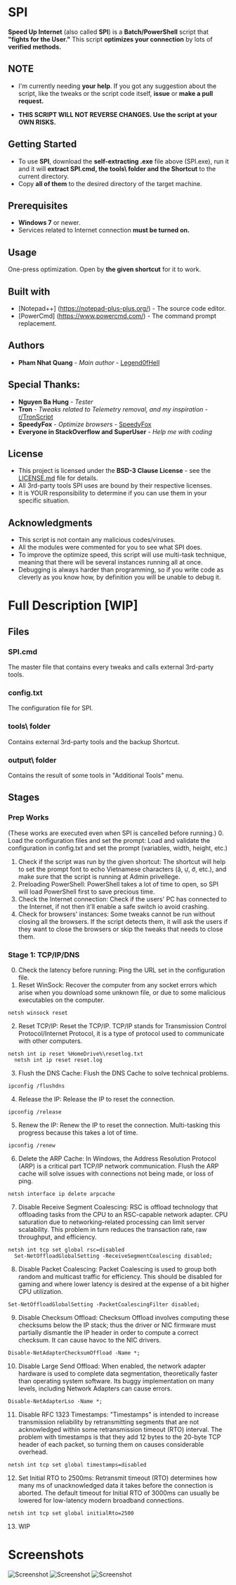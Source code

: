 # SPI
**Speed Up Internet** (also called **SPI**) is a **Batch/PowerShell** script that **"fights for the User."**
This script **optimizes your connection** by lots of **verified methods.**

## NOTE
* I'm currently needing **your help**. If you got any suggestion about the script, like the tweaks or the script code itself, **issue** or **make a pull request.**

* **THIS SCRIPT WILL NOT REVERSE CHANGES. Use the script at your OWN RISKS.**

## Getting Started

* To use **SPI**, download the **self-extracting .exe** file above (SPI.exe), run it and it will **extract SPI.cmd, the tools\ folder and the Shortcut** to the current directory.
* Copy **all of them** to the desired directory of the target machine.

## Prerequisites

* **Windows 7** or newer.
* Services related to Internet connection **must be turned on.**

## Usage
One-press optimization. Open by **the given shortcut** for it to work.

## Built with

* [Notepad++] (https://notepad-plus-plus.org/) - The source code editor.
* [PowerCmd] (https://www.powercmd.com/) - The command prompt replacement.

## Authors

* **Pham Nhat Quang** - *Main author* - [Legend0fHell](https://github.com/Legend0fHell/)

## Special Thanks:

* **Nguyen Ba Hung** - *Tester*
* **Tron** - *Tweaks related to Telemetry removal, and my inspiration* - [r/TronScript](https://www.reddit.com/r/TronScript/)
* **SpeedyFox** - *Optimize browsers* - [SpeedyFox](https://www.crystalidea.com/speedyfox/)
* **Everyone in StackOverflow and SuperUser** - *Help me with coding*

## License

* This project is licensed under the **BSD-3 Clause License** - see the [LICENSE.md](LICENSE.md) file for details.
* All 3rd-party tools SPI uses are bound by their respective licenses.
* It is YOUR responsibility to determine if you can use them in your specific situation.

## Acknowledgments

* This script is not contain any malicious codes/viruses.
* All the modules were commented for you to see what SPI does.
* To improve the optimize speed, this script will use multi-task technique, meaning that there will be
several instances running all at once.
* Debugging is always harder than programming, so if you write code as cleverly as you know how, by
definition you will be unable to debug it.

# Full Description [WIP]

## Files

### SPI.cmd
The master file that contains every tweaks and calls external 3rd-party tools.
### config.txt
The configuration file for SPI.
### tools\ folder
Contains external 3rd-party tools and the backup Shortcut.
### output\ folder
Contains the result of some tools in "Additional Tools" menu.

## Stages

### Prep Works
(These works are executed even when SPI is cancelled before running.)
  0. Load the configuration files and set the prompt: Load and validate the configuration in config.txt and set the prompt (variables, width, height, etc.)
  1. Check if the script was run by the given shortcut: The shortcut will help to set the prompt font to echo Vietnamese characters (ă, ự, ớ, etc.), and make sure that the script is running at Admin privellege.
  2. Preloading PowerShell: PowerShell takes a lot of time to open, so SPI will load PowerShell first to save precious time.
  3. Check the Internet connection: Check if the users' PC has connected to the Internet, if not then it'll enable a safe switch io avoid crashing.
  4. Check for browsers' instances: Some tweaks cannot be run without closing all the browsers. If the script detects them, it will ask the users if they want to close the browsers or skip the tweaks that needs to close them.
  
### Stage 1: TCP/IP/DNS
  0. Check the latency before running: Ping the URL set in the configuration file.
  1. Reset WinSock: Recover the computer from any socket errors which arise when you download some unknown file, or due to some malicious executables on the computer.
  ```
  netsh winsock reset
  ```
  2. Reset TCP/IP: Reset the TCP/IP. TCP/IP stands for Transmission Control Protocol/Internet Protocol, it is a type of protocol used to communicate with other computers.
  ```
  netsh int ip reset %HomeDrive%\resetlog.txt
	netsh int ip reset reset.log
  ```
  3. Flush the DNS Cache: Flush the DNS Cache to solve technical problems.
  ```
  ipconfig /flushdns
  ```
  4. Release the IP: Release the IP to reset the connection.
  ```
  ipconfig /release
  ```
  5. Renew the IP: Renew the IP to reset the connection. Multi-tasking this progress because this takes a lot of time.
  ```
  ipconfig /renew
  ```
  6. Delete the ARP Cache: In Windows, the Address Resolution Protocol (ARP) is a critical part TCP/IP network communication. Flush the ARP cache will solve issues with connections not being made, or loss of ping.
  ```
  netsh interface ip delete arpcache
  ```
  7. Disable Receive Segment Coalescing: RSC is offload technology that offloading tasks from the CPU to an RSC-capable network adapter. CPU saturation due to networking-related processing can limit server scalability. This problem in turn reduces the transaction rate, raw throughput, and efficiency.
  ```
  netsh int tcp set global rsc=disabled
	Set-NetOffloadGlobalSetting -ReceiveSegmentCoalescing disabled;
  ```
  8. Disable Packet Coalescing: Packet Coalescing is used to group both random and multicast traffic for efficiency. This should be disabled for gaming and where lower latency is desired at the expense of a bit higher CPU utilization.
  ```
  Set-NetOffloadGlobalSetting -PacketCoalescingFilter disabled;
  ```
  9. Disable Checksum Offload: Checksum Offload involves computing these checksums below the IP stack; thus the driver or NIC firmware must partially dismantle the IP header in order to compute a correct checksum. It can cause havoc to the NIC drivers.
  ```
  Disable-NetAdapterChecksumOffload -Name *;
  ```
  10. Disable Large Send Offload: When enabled, the network adapter hardware is used to complete data segmentation, theoretically faster than operating system software. Its buggy implementation on many levels, including Network Adapters can cause errors.
  ```
  Disable-NetAdapterLso -Name *;
  ```
  11. Disable RFC 1323 Timestamps: "Timestamps" is intended to increase transmission reliability by retransmitting segments that are not acknowledged within some retransmission timeout (RTO) interval. The problem with timestamps is that they add 12 bytes to the 20-byte TCP header of each packet, so turning them on causes considerable overhead.
  ```
  netsh int tcp set global timestamps=disabled
  ```
  12. Set Initial RTO to 2500ms: Retransmit timeout (RTO) determines how many ms of unacknowledged data it takes before the connection is aborted. The default timeout for Initial RTO of 3000ms can usually be lowered for low-latency modern broadband connections.
  ```
  netsh int tcp set global initialRto=2500
  ```
  13. WIP

# Screenshots
![Screenshot](screenshot/01.png)
![Screenshot](screenshot/02.png)
![Screenshot](screenshot/03.png)
